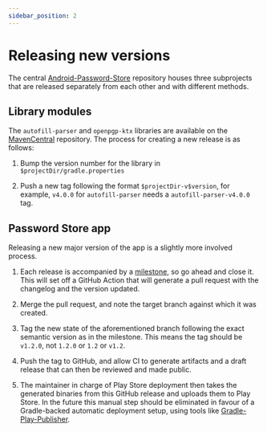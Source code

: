 ```yaml
---
sidebar_position: 2
---
```


# Releasing new versions

The central [Android-Password-Store] repository houses three subprojects that are released separately from each other and with different methods.

## Library modules

The `autofill-parser` and `openpgp-ktx` libraries are available on the [MavenCentral] repository. The process for creating a new release is as follows:

1. Bump the version number for the library in `$projectDir/gradle.properties`

2. Push a new tag following the format `$projectDir-v$version`, for example, `v4.0.0` for `autofill-parser` needs a `autofill-parser-v4.0.0` tag.

## Password Store app

Releasing a new major version of the app is a slightly more involved process.

1. Each release is accompanied by a [milestone], so go ahead and close it. This will set off a GitHub Action that will generate a pull request with the changelog and the version updated.

2. Merge the pull request, and note the target branch against which it was created.

3. Tag the new state of the aforementioned branch following the exact semantic version as in the milestone. This means the tag should be `v1.2.0`, not `1.2.0` or `1.2` or `v1.2`.

4. Push the tag to GitHub, and allow CI to generate artifacts and a draft release that can then be reviewed and made public.

5. The maintainer in charge of Play Store deployment then takes the generated binaries from this GitHub release and uploads them to Play Store. In the future this manual step should be eliminated in favour of a Gradle-backed automatic deployment setup, using tools like [Gradle-Play-Publisher].

[android-password-store]: https://github.com/android-password-store/Android-Password-Store
[mavencentral]: https://search.maven.org/search?q=g:%22com.github.android-password-store%22
[gradle-play-publisher]: https://github.com/Triple-T/gradle-play-publisher
[milestone]: https://github.com/android-password-store/Android-Password-Store/milestones